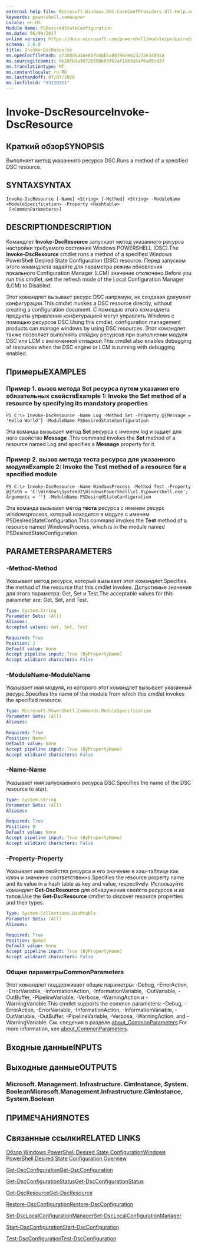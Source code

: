 ```yaml
---
external help file: Microsoft.Windows.DSC.CoreConfProviders.dll-Help.xml
keywords: powershell,командлет
Locale: en-US
Module Name: PSDesiredStateConfiguration
ms.date: 06/09/2017
online version: https://docs.microsoft.com/powershell/module/psdesiredstateconfiguration/invoke-dscresource?view=powershell-5.1&WT.mc_id=ps-gethelp
schema: 2.0.0
title: Invoke-DscResource
ms.openlocfilehash: d73d8d6a30e6b7c08b5a0b7988ea2327be34002a
ms.sourcegitcommit: 9b28fb9a3d72655bb63f62af18b3a5af6a05cd3f
ms.translationtype: MT
ms.contentlocale: ru-RU
ms.lasthandoff: 07/07/2020
ms.locfileid: "93228321"
---
```

# <span data-ttu-id="2ae99-103">Invoke-DscResource</span><span class="sxs-lookup"><span data-stu-id="2ae99-103">Invoke-DscResource</span></span>

## <span data-ttu-id="2ae99-104">Краткий обзор</span><span class="sxs-lookup"><span data-stu-id="2ae99-104">SYNOPSIS</span></span>
<span data-ttu-id="2ae99-105">Выполняет метод указанного ресурса DSC.</span><span class="sxs-lookup"><span data-stu-id="2ae99-105">Runs a method of a specified DSC resource.</span></span>

## <span data-ttu-id="2ae99-106">SYNTAX</span><span class="sxs-lookup"><span data-stu-id="2ae99-106">SYNTAX</span></span>

```
Invoke-DscResource [-Name] <String> [-Method] <String> -ModuleName <ModuleSpecification> -Property <Hashtable>
 [<CommonParameters>]
```

## <span data-ttu-id="2ae99-107">DESCRIPTION</span><span class="sxs-lookup"><span data-stu-id="2ae99-107">DESCRIPTION</span></span>
<span data-ttu-id="2ae99-108">Командлет **Invoke-DscResource** запускает метод указанного ресурса настройки требуемого состояния Windows POWERSHELL (DSC).</span><span class="sxs-lookup"><span data-stu-id="2ae99-108">The **Invoke-DscResource** cmdlet runs a method of a specified Windows PowerShell Desired State Configuration (DSC) resource.</span></span>
<span data-ttu-id="2ae99-109">Перед запуском этого командлета задайте для параметра режим обновления локального Configuration Manager (LCM) значение отключено.</span><span class="sxs-lookup"><span data-stu-id="2ae99-109">Before you run this cmdlet, set the refresh mode of the Local Configuration Manager (LCM) to Disabled.</span></span>

<span data-ttu-id="2ae99-110">Этот командлет вызывает ресурс DSC напрямую, не создавая документ конфигурации.</span><span class="sxs-lookup"><span data-stu-id="2ae99-110">This cmdlet invokes a DSC resource directly, without creating a configuration document.</span></span>
<span data-ttu-id="2ae99-111">С помощью этого командлета продукты управления конфигурацией могут управлять Windows с помощью ресурсов DSC.</span><span class="sxs-lookup"><span data-stu-id="2ae99-111">Using this cmdlet, configuration management products can manage windows by using DSC resources.</span></span>
<span data-ttu-id="2ae99-112">Этот командлет также позволяет выполнять отладку ресурсов при выполнении модуля DSC или LCM с включенной отладкой.</span><span class="sxs-lookup"><span data-stu-id="2ae99-112">This cmdlet also enables debugging of resources when the DSC engine or LCM is running with debugging enabled.</span></span>

## <span data-ttu-id="2ae99-113">Примеры</span><span class="sxs-lookup"><span data-stu-id="2ae99-113">EXAMPLES</span></span>

### <span data-ttu-id="2ae99-114">Пример 1. вызов метода Set ресурса путем указания его обязательных свойств</span><span class="sxs-lookup"><span data-stu-id="2ae99-114">Example 1: Invoke the Set method of a resource by specifying its mandatory properties</span></span>

```
PS C:\> Invoke-DscResource -Name Log -Method Set -Property @{Message = 'Hello World'} -ModuleName PSDesiredStateConfiguration
```

<span data-ttu-id="2ae99-115">Эта команда вызывает метод **Set** ресурса с именем log и задает для него свойство **Message** .</span><span class="sxs-lookup"><span data-stu-id="2ae99-115">This command invokes the **Set** method of a resource named Log and specifies a **Message** property for it.</span></span>

### <span data-ttu-id="2ae99-116">Пример 2. вызов метода теста ресурса для указанного модуля</span><span class="sxs-lookup"><span data-stu-id="2ae99-116">Example 2: Invoke the Test method of a resource for a specified module</span></span>

```
PS C:\> Invoke-DscResource -Name WindowsProcess -Method Test -Property @{Path = 'C:\Windows\System32\WindowsPowerShell\v1.0\powershell.exe'; Arguments = ''} -ModuleName PSDesiredStateConfiguration
```

<span data-ttu-id="2ae99-117">Эта команда вызывает метод **теста** ресурса с именем ресурс windowsprocess, который находится в модуле с именем PSDesiredStateConfiguration.</span><span class="sxs-lookup"><span data-stu-id="2ae99-117">This command invokes the **Test** method of a resource named WindowsProcess, which is in the module named PSDesiredStateConfiguration.</span></span>

## <span data-ttu-id="2ae99-118">PARAMETERS</span><span class="sxs-lookup"><span data-stu-id="2ae99-118">PARAMETERS</span></span>

### <span data-ttu-id="2ae99-119">-Method</span><span class="sxs-lookup"><span data-stu-id="2ae99-119">-Method</span></span>
<span data-ttu-id="2ae99-120">Указывает метод ресурса, который вызывает этот командлет.</span><span class="sxs-lookup"><span data-stu-id="2ae99-120">Specifies the method of the resource that this cmdlet invokes.</span></span> <span data-ttu-id="2ae99-121">Допустимые значения для этого параметра: Get, Set и Test.</span><span class="sxs-lookup"><span data-stu-id="2ae99-121">The acceptable values for this parameter are: Get, Set, and Test.</span></span>

```yaml
Type: System.String
Parameter Sets: (All)
Aliases:
Accepted values: Get, Set, Test

Required: True
Position: 1
Default value: None
Accept pipeline input: True (ByPropertyName)
Accept wildcard characters: False
```

### <span data-ttu-id="2ae99-122">-ModuleName</span><span class="sxs-lookup"><span data-stu-id="2ae99-122">-ModuleName</span></span>
<span data-ttu-id="2ae99-123">Указывает имя модуля, из которого этот командлет вызывает указанный ресурс.</span><span class="sxs-lookup"><span data-stu-id="2ae99-123">Specifies the name of the module from which this cmdlet invokes the specified resource.</span></span>

```yaml
Type: Microsoft.PowerShell.Commands.ModuleSpecification
Parameter Sets: (All)
Aliases:

Required: True
Position: Named
Default value: None
Accept pipeline input: True (ByPropertyName)
Accept wildcard characters: False
```

### <span data-ttu-id="2ae99-124">-Name</span><span class="sxs-lookup"><span data-stu-id="2ae99-124">-Name</span></span>
<span data-ttu-id="2ae99-125">Указывает имя запускаемого ресурса DSC.</span><span class="sxs-lookup"><span data-stu-id="2ae99-125">Specifies the name of the DSC resource to start.</span></span>

```yaml
Type: System.String
Parameter Sets: (All)
Aliases:

Required: True
Position: 0
Default value: None
Accept pipeline input: True (ByPropertyName)
Accept wildcard characters: False
```

### <span data-ttu-id="2ae99-126">-Property</span><span class="sxs-lookup"><span data-stu-id="2ae99-126">-Property</span></span>
<span data-ttu-id="2ae99-127">Указывает имя свойства ресурса и его значение в хэш-таблице как ключ и значение соответственно.</span><span class="sxs-lookup"><span data-stu-id="2ae99-127">Specifies the resource property name and its value in a hash table as key and value, respectively.</span></span> <span data-ttu-id="2ae99-128">Используйте командлет **Get-DscResource** для обнаружения свойств ресурсов и их типов.</span><span class="sxs-lookup"><span data-stu-id="2ae99-128">Use the **Get-DscResource** cmdlet to discover resource properties and their types.</span></span>

```yaml
Type: System.Collections.Hashtable
Parameter Sets: (All)
Aliases:

Required: True
Position: Named
Default value: None
Accept pipeline input: True (ByPropertyName)
Accept wildcard characters: False
```

### <span data-ttu-id="2ae99-129">Общие параметры</span><span class="sxs-lookup"><span data-stu-id="2ae99-129">CommonParameters</span></span>
<span data-ttu-id="2ae99-130">Этот командлет поддерживает общие параметры: -Debug, -ErrorAction, -ErrorVariable, -InformationAction, -InformationVariable, -OutVariable, -OutBuffer, -PipelineVariable, -Verbose, -WarningAction и -WarningVariable.</span><span class="sxs-lookup"><span data-stu-id="2ae99-130">This cmdlet supports the common parameters: -Debug, -ErrorAction, -ErrorVariable, -InformationAction, -InformationVariable, -OutVariable, -OutBuffer, -PipelineVariable, -Verbose, -WarningAction, and -WarningVariable.</span></span> <span data-ttu-id="2ae99-131">См. сведения в разделе [about_CommonParameters](https://go.microsoft.com/fwlink/?LinkID=113216).</span><span class="sxs-lookup"><span data-stu-id="2ae99-131">For more information, see [about_CommonParameters](https://go.microsoft.com/fwlink/?LinkID=113216).</span></span>

## <span data-ttu-id="2ae99-132">Входные данные</span><span class="sxs-lookup"><span data-stu-id="2ae99-132">INPUTS</span></span>

## <span data-ttu-id="2ae99-133">Выходные данные</span><span class="sxs-lookup"><span data-stu-id="2ae99-133">OUTPUTS</span></span>

### <span data-ttu-id="2ae99-134">Microsoft. Management. Infrastructure. CimInstance, System. Boolean</span><span class="sxs-lookup"><span data-stu-id="2ae99-134">Microsoft.Management.Infrastructure.CimInstance, System.Boolean</span></span>

## <span data-ttu-id="2ae99-135">ПРИМЕЧАНИЯ</span><span class="sxs-lookup"><span data-stu-id="2ae99-135">NOTES</span></span>

## <span data-ttu-id="2ae99-136">Связанные ссылки</span><span class="sxs-lookup"><span data-stu-id="2ae99-136">RELATED LINKS</span></span>

[<span data-ttu-id="2ae99-137">Обзор Windows PowerShell Desired State Configuration</span><span class="sxs-lookup"><span data-stu-id="2ae99-137">Windows PowerShell Desired State Configuration Overview</span></span>](/powershell/scripting/dsc/overview/dscforengineers)

[<span data-ttu-id="2ae99-138">Get-DscConfiguration</span><span class="sxs-lookup"><span data-stu-id="2ae99-138">Get-DscConfiguration</span></span>](Get-DscConfiguration.md)

[<span data-ttu-id="2ae99-139">Get-DscConfigurationStatus</span><span class="sxs-lookup"><span data-stu-id="2ae99-139">Get-DscConfigurationStatus</span></span>](Get-DscConfigurationStatus.md)

[<span data-ttu-id="2ae99-140">Get-DscResource</span><span class="sxs-lookup"><span data-stu-id="2ae99-140">Get-DscResource</span></span>](Get-DscResource.md)

[<span data-ttu-id="2ae99-141">Restore-DscConfiguration</span><span class="sxs-lookup"><span data-stu-id="2ae99-141">Restore-DscConfiguration</span></span>](Restore-DscConfiguration.md)

[<span data-ttu-id="2ae99-142">Set-DscLocalConfigurationManager</span><span class="sxs-lookup"><span data-stu-id="2ae99-142">Set-DscLocalConfigurationManager</span></span>](Set-DscLocalConfigurationManager.md)

[<span data-ttu-id="2ae99-143">Start-DscConfiguration</span><span class="sxs-lookup"><span data-stu-id="2ae99-143">Start-DscConfiguration</span></span>](Start-DscConfiguration.md)

[<span data-ttu-id="2ae99-144">Test-DscConfiguration</span><span class="sxs-lookup"><span data-stu-id="2ae99-144">Test-DscConfiguration</span></span>](Test-DscConfiguration.md)

